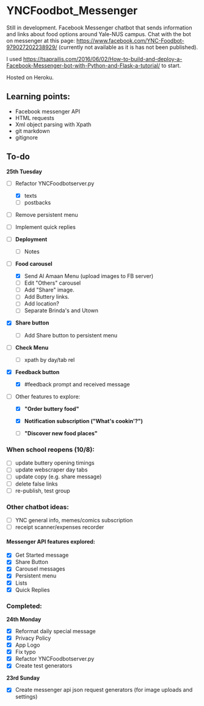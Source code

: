 # YNCFoodbot_Messenger
Still in development.
Facebook Messenger chatbot that sends information and links about food options around Yale-NUS campus. 
Chat with the bot on messenger at this page: https://www.facebook.com/YNC-Foodbot-979027202238929/ (currently not available as it is has not been published). 

I used https://tsaprailis.com/2016/06/02/How-to-build-and-deploy-a-Facebook-Messenger-bot-with-Python-and-Flask-a-tutorial/ to start. 

Hosted on Heroku. 

## Learning points:

- Facebook messenger API
- HTML requests
- Xml object parsing with Xpath
- git markdown
- gitignore

## To-do

**25th Tuesday**
- [ ] Refactor YNCFoodbotserver.py
    - [X] texts
    - [ ] postbacks
- [ ] Remove persistent menu
- [ ] Implement quick replies


- [ ] **Deployment**
    - [ ] Notes

- [ ] **Food carousel**
    - [X] Send Al Amaan Menu (upload images to FB server)
    - [ ] Edit "Others" carousel
    - [ ] Add "Share" image.
    - [ ] Add Buttery links.
    - [ ] Add location?
    - [ ] Separate Brinda's and Utown

- [X] **Share button**
    - [ ] Add Share button to persistent menu

- [ ] **Check Menu**
    - [ ] xpath by day/tab rel

- [X] **Feedback button**
    - [X] #feedback prompt and received message

- [ ] Other features to explore:
    - [X] **"Order buttery food"**
    - [X] **Notification subscription ("What's cookin'?")**
    - [ ] **"Discover new food places"**


### When school reopens (10/8):

- [ ] update buttery opening timings
- [ ] update webscraper day tabs
- [ ] update copy (e.g. share message)
- [ ] delete false links
- [ ] re-publish, test group

### Other chatbot ideas:
- [ ] YNC general info, memes/comics subscription
- [ ] receipt scanner/expenses recorder

#### Messenger API features explored:
- [X] Get Started message
- [X] Share Button
- [X] Carousel messages
- [X] Persistent menu
- [X] Lists
- [X] Quick Replies

### Completed:

**24th Monday**
- [X] Reformat daily special message
- [X] Privacy Policy
- [X] App Logo
- [X] Fix typo
- [X] Refactor YNCFoodbotserver.py
- [X] Create test generators

**23rd Sunday**
- [X] Create messenger api json request generators (for image uploads and settings)
